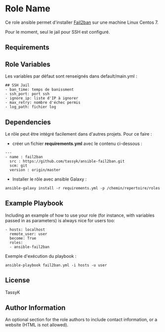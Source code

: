 Role Name
=========

Ce role ansible permet d'installer [Fail2ban](https://github.com/tassyk/security/blob/master/hardening_Fail2ban.md) sur une machine Linux Centos 7.

Pour le moment, seul le jail pour SSH est configuré.
 
Requirements
------------


Role Variables
--------------

Les variables par défaut sont renseignés dans default/main.yml :
```
## SSH Jail
- ban_time: temps de banissment
- ssh_port: port ssh
- ignore_ip: liste d'IP à ignorer
- max_retry: nombre d'échec permis
- log_path: fichier log
```
Dependencies
------------

Le rôle peut être intégré facilement dans d'autres projets. Pour ce faire :
- créer un fichier **requirements.yml** avec le contenu ci-dessous :
```
---
- name : fail2ban
  src : https://github.com/tassyk/ansible-fail2ban.git
  scm: git
  version : origin/master
```
- Installer le rôle avec ansible Galaxy :
```
ansible-galaxy install -r requirements.yml -p /chemin/repertoire/roles
```
Example Playbook
----------------

Including an example of how to use your role (for instance, with variables passed in as parameters) is always nice for users too:

    - hosts: localhost
      remote_user: user
      become: True
      roles:
      - ansible-fail2ban

Exemple d'exécution du playbook :
```
ansible-playbook fail2ban.yml -i hosts -u user
```

License
-------

TassyK

Author Information
------------------

An optional section for the role authors to include contact information, or a website (HTML is not allowed).
